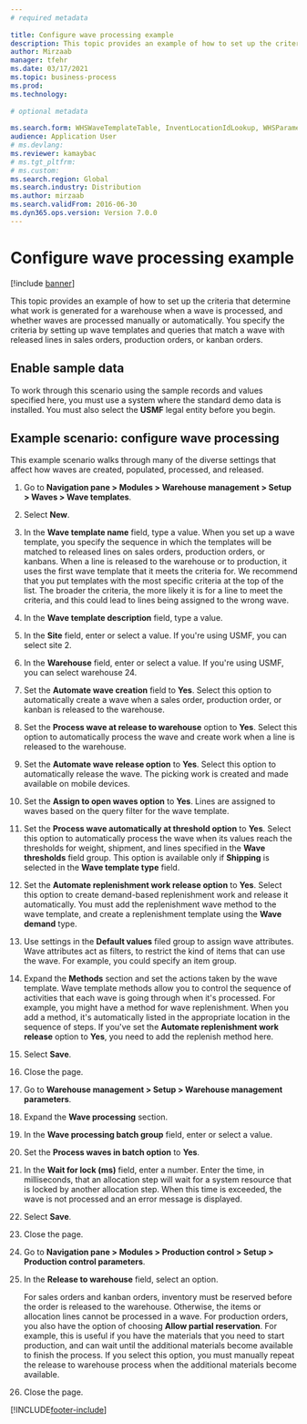 ```yaml
--- 
# required metadata 
 
title: Configure wave processing example
description: This topic provides an example of how to set up the criteria that determine what work is generated for a warehouse when a wave is processed, and whether waves are processed manually or automatically.
author: Mirzaab
manager: tfehr 
ms.date: 03/17/2021
ms.topic: business-process 
ms.prod:  
ms.technology:  
 
# optional metadata 
 
ms.search.form: WHSWaveTemplateTable, InventLocationIdLookup, WHSParameters, ProdParameters, whswavetablecreatenew, WHSWaveTable, WHSWaveAttributes, WHSKanbanWaveTable, WHSWaveTableListPage, WHSKanbanWaveTableListPage
audience: Application User 
# ms.devlang:  
ms.reviewer: kamaybac
# ms.tgt_pltfrm:  
# ms.custom:  
ms.search.region: Global
ms.search.industry: Distribution
ms.author: mirzaab
ms.search.validFrom: 2016-06-30 
ms.dyn365.ops.version: Version 7.0.0 
---
```

# Configure wave processing example

[!include [banner](../../includes/banner.md)]

This topic provides an example of how to set up the criteria that determine what work is generated for a warehouse when a wave is processed, and whether waves are processed manually or automatically. You specify the criteria by setting up wave templates and queries that match a wave with released lines in sales orders, production orders, or kanban orders.

## Enable sample data

To work through this scenario using the sample records and values specified here, you must use a system where the standard demo data is installed. You must also select the **USMF** legal entity before you begin.

## Example scenario: configure wave processing

This example scenario walks through many of the diverse settings that affect how waves are created, populated, processed, and released.

1. Go to **Navigation pane > Modules > Warehouse management > Setup > Waves > Wave templates**.
1. Select **New**.
1. In the **Wave template name** field, type a value. When you set up a wave template, you specify the sequence in which the templates will be matched to released lines on sales orders, production orders, or kanbans. When a line is released to the warehouse or to production, it uses the first wave template that it meets the criteria for. We recommend that you put templates with the most specific criteria at the top of the list. The broader the criteria, the more likely it is for a line to meet the criteria, and this could lead to lines being assigned to the wrong wave.  
1. In the **Wave template description** field, type a value.
1. In the **Site** field, enter or select a value. If you're using USMF, you can select site 2.  
1. In the **Warehouse** field, enter or select a value. If you're using USMF, you can select warehouse 24.  
1. Set the **Automate wave creation** field to **Yes**. Select this option to automatically create a wave when a sales order, production order, or kanban is released to the warehouse.  
1. Set the **Process wave at release to warehouse** option to **Yes**. Select this option to automatically process the wave and create work when a line is released to the warehouse.  
1. Set the **Automate wave release option** to **Yes**. Select this option to automatically release the wave. The picking work is created and made available on mobile devices.  
1. Set the **Assign to open waves option** to **Yes**. Lines are assigned to waves based on the query filter for the wave template.  
1. Set the **Process wave automatically at threshold option** to **Yes**. Select this option to automatically process the wave when its values reach the thresholds for weight, shipment, and lines specified in the **Wave thresholds** field group. This option is available only if **Shipping** is selected in the **Wave template type** field.  
1. Set the **Automate replenishment work release option** to **Yes**. Select this option to create demand-based replenishment work and release it automatically. You must add the replenishment wave method to the wave template, and create a replenishment template using the **Wave demand** type.  
1. Use settings in the **Default values** filed group to assign wave attributes. Wave attributes act as filters, to restrict the kind of items that can use the wave. For example, you could specify an item group.  
1. Expand the **Methods** section and set the actions taken by the wave template. Wave template methods allow you to control the sequence of activities that each wave is going through when it's processed. For example, you might have a method for wave replenishment. When you add a method, it's automatically listed in the appropriate location in the sequence of steps. If you've set the **Automate replenishment work release** option to **Yes**, you need to add the replenish method here.  
1. Select **Save**.
1. Close the page.
1. Go to **Warehouse management > Setup > Warehouse management parameters**.
1. Expand the **Wave processing** section.
1. In the **Wave processing batch group** field, enter or select a value.
1. Set the **Process waves in batch option** to **Yes**.
1. In the **Wait for lock (ms)** field, enter a number. Enter the time, in milliseconds, that an allocation step will wait for a system resource that is locked by another allocation step. When this time is exceeded, the wave is not processed and an error message is displayed.  
1. Select **Save**.
1. Close the page.
1. Go to **Navigation pane > Modules > Production control > Setup > Production control parameters**.
1. In the **Release to warehouse** field, select an option.

    For sales orders and kanban orders, inventory must be reserved before the order is released to the warehouse. Otherwise, the items or allocation lines cannot be processed in a wave. For production orders, you also have the option of choosing **Allow partial reservation**. For example, this is useful if you have the materials that you need to start production, and can wait until the additional materials become available to finish the process. If you select this option, you must manually repeat the release to warehouse process when the additional materials become available.
1. Close the page.



[!INCLUDE[footer-include](../../../includes/footer-banner.md)]
